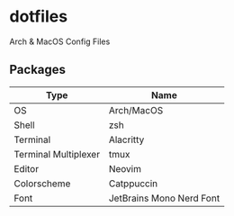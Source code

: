 # dotfiles
Arch & MacOS Config Files

## Packages

| Type                  | Name                     |
|-----------------------|--------------------------|
| OS                    | Arch/MacOS               |
| Shell                 | zsh                      |
| Terminal              | Alacritty                |
| Terminal Multiplexer  | tmux                     |
| Editor                | Neovim                   |
| Colorscheme           | Catppuccin               |
| Font                  | JetBrains Mono Nerd Font |
